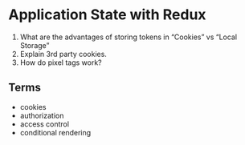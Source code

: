 # Application State with Redux

1. What are the advantages of storing tokens in “Cookies” vs “Local Storage”
2. Explain 3rd party cookies.
3. How do pixel tags work?

## Terms

* cookies
* authorization
* access control
* conditional rendering